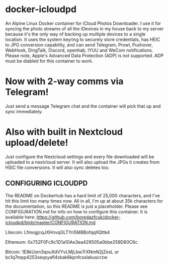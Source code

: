 # docker-icloudpd
An Alpine Linux Docker container for iCloud Photos Downloader. I use it for syncing the photo streams of all the iDevices in my house back to my server because it's the only way of backing up multiple devices to a single location. It uses the system keyring to securely store credentials, has HEIC to JPG conversion capability, and can send Telegram, Prowl, Pushover, WebHook, DingTalk, Discord, openhab, IYUU and WeCom notifications. Please note, Apple's Advanced Data Protection (ADP) is not supported. ADP must be diabled for this container to work.

# Now with 2-way comms via Telegram!
Just send a message Telegram chat and the container will pick that up and sync immediately.

# Also with built in Nextcloud upload/delete!
Just configure the Nextcloud settings and every file downloaded will be uploaded to a nextcloud server. It will also upload the JPGs it creates from HSIC file conversions. It will also sync deletes too.

## CONFIGURING ICLOUDPD

The README on Dockerhub has a hard limit of 25,000 characters, and I've hit this limit too many times now. All in all, I'm up at about 35k characters for the documentation, so this README is just a placeholder. Please see CONFIGURATION.md for info on how to configure this container. It is available here: https://github.com/boredazfcuk/docker-icloudpd/blob/master/CONFIGURATION.md

Litecoin: LfmogjcqJXHnvqGLTYri5M8BofqqXQttk4

Ethereum: 0x752F0Fc9c1D1a10Ae3ea429505a0bbe259D60C6c

Bitcoin: 1E8kUsm3qouXdVYvLMjLbw7rXNmN2jZesL or bc1q7mpp4253xeqsyafl4zkak6kpnfcsslakuscrzw